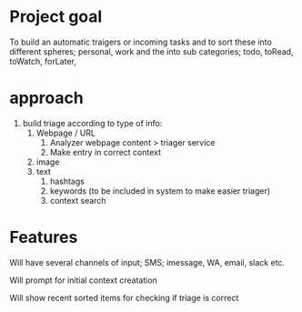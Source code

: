 # Project goal
To build an automatic traigers or incoming tasks and to sort these into different spheres; personal, work
and the into sub categories; todo, toRead, toWatch, forLater, 

# approach

1. build triage according to type of info: 
    1. Webpage / URL
        1. Analyzer webpage content > triager service
        2. Make entry in correct context
    2. image
    3. text
        1. hashtags
        2. keywords (to be included in system to make easier triager)
        3. context search

# Features 

Will have several channels of input; SMS; imessage, WA, email, slack etc.

Will prompt for initial context creatation

Will show recent sorted items for checking if triage is correct


